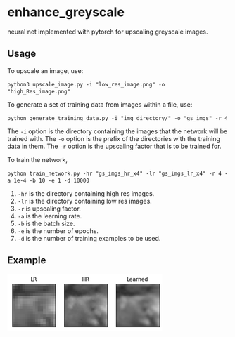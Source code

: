 # enhance_greyscale
neural net implemented with pytorch for upscaling greyscale images.

## Usage
To upscale an image, use:
```
python3 upscale_image.py -i "low_res_image.png" -o "high_Res_image.png"
```

To generate a set of training data from images within a file, use:
```
python generate_training_data.py -i "img_directory/" -o "gs_imgs" -r 4
```
The `-i` option is the directory containing the images that the network will be trained with. The `-o` option is the prefix of the directories with the training data in them. The `-r` option is the upscaling factor that is to be trained for.

To train the network,
```
python train_network.py -hr "gs_imgs_hr_x4" -lr "gs_imgs_lr_x4" -r 4 -a 1e-4 -b 10 -e 1 -d 10000
```
1. `-hr` is the directory containing high res images.
2. `-lr` is the directory containing low res images.
3. `-r` is upscaling factor.
4. `-a` is the learning rate.
5. `-b` is the batch size.
6. `-e` is the number of epochs.
7. `-d` is the number of training examples to be used.

## Example

![example_image](https://github.com/jhb123/enhance_greyscale/blob/main/example.png)
